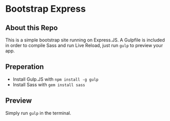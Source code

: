 # Bootstrap Express

## About this Repo

This is a simple bootstrap site running on Express.JS. A Gulpfile is included in order to compile Sass and run Live
Reload, just run `gulp` to preview your app.

## Preperation

* Install Gulp.JS with `npm install -g gulp`
* Install Sass with `gem install sass`

## Preview

Simply run `gulp` in the terminal.



